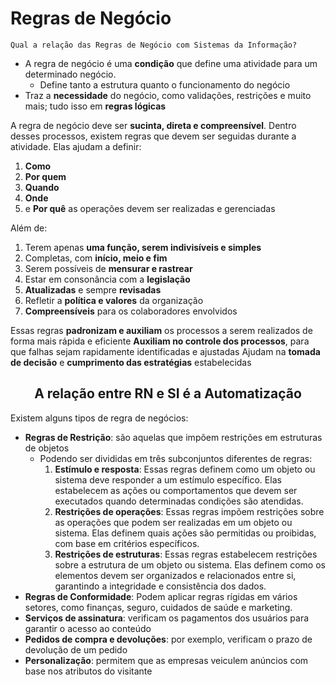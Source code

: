 # Regras de Negócio
    Qual a relação das Regras de Negócio com Sistemas da Informação?
- A regra de negócio é uma **condição** que define uma atividade para um determinado negócio.
    - Define tanto a estrutura quanto o funcionamento do negócio
- Traz a **necessidade** do negócio, como validações, restrições e muito mais; tudo isso em **regras lógicas**

A regra de negócio deve ser **sucinta, direta e compreensível**. Dentro desses processos, existem regras que devem ser seguidas durante a atividade. Elas ajudam a definir:
1. **Como** 
2. **Por quem**
3. **Quando**
4. **Onde**
5. e **Por quê** as operações devem ser realizadas e gerenciadas

Além de:
1. Terem apenas **uma função, serem indivisíveis e simples**
2. Completas, com **início, meio e fim**
3. Serem possíveis de **mensurar e rastrear**
4. Estar em consonância com a **legislação**
5. **Atualizadas** e sempre **revisadas**
6. Refletir a **política e valores** da organização
7. **Compreensíveis** para os colaboradores envolvidos

Essas regras **padronizam e auxiliam** os processos a serem realizados de forma mais rápida e eficiente
**Auxiliam no controle dos processos**, para que falhas sejam rapidamente identificadas e ajustadas
Ajudam na **tomada de decisão** e **cumprimento das estratégias** estabelecidas

<center><h2>A relação entre RN e SI é a Automatização</h2></center>

Existem alguns tipos de regra de negócios:
- **Regras de Restrição**: são aquelas que impõem restrições em estruturas de objetos
    - Podendo ser divididas em três subconjuntos diferentes de regras:
        1. **Estímulo e resposta**: Essas regras definem como um objeto ou sistema deve responder a um estímulo específico. Elas estabelecem as ações ou comportamentos que devem ser executados quando determinadas condições são atendidas.
        2. **Restrições de operações**: Essas regras impõem restrições sobre as operações que podem ser realizadas em um objeto ou sistema. Elas definem quais ações são permitidas ou proibidas, com base em critérios específicos.
        3. **Restrições de estruturas**: Essas regras estabelecem restrições sobre a estrutura de um objeto ou sistema. Elas definem como os elementos devem ser organizados e relacionados entre si, garantindo a integridade e consistência dos dados.
- **Regras de Conformidade**: Podem aplicar regras rígidas em vários setores, como finanças, seguro, cuidados de saúde e marketing.
- **Serviços de assinatura**: verificam os pagamentos dos usuários para garantir o acesso ao conteúdo
- **Pedidos de compra e devoluções**: por exemplo, verificam o prazo de devolução de um pedido
- **Personalização**: permitem que as empresas veiculem anúncios com base nos atributos do visitante
